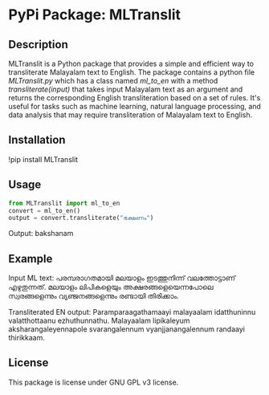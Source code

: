 # PyPi Package: MLTranslit

## Description
MLTranslit is a Python package that provides a simple and efficient way to transliterate Malayalam text to English. The package contains a python file *MLTranslit.py* which has a class named *ml_to_en* with a method *transliterate(input)* that takes input Malayalam text as an argument and returns the corresponding English transliteration based on a set of rules. It's useful for tasks such as machine learning, natural language processing, and data analysis that may require transliteration of Malayalam text to English.

## Installation
!pip install MLTranslit

## Usage
```python
from MLTranslit import ml_to_en
convert = ml_to_en()
output = convert.transliterate("ഭക്ഷണം")
```
Output: bakshanam

## Example
Input ML text: പരമ്പരാഗതമായി മലയാളം ഇടത്തുനിന്ന് വലത്തോട്ടാണ് എഴുതുന്നത്. മലയാളം ലിപികളെയും അക്ഷരങ്ങളെയെന്നപോലെ സ്വരങ്ങളെന്നും വ്യഞ്ജനങ്ങളെന്നും രണ്ടായി തിരിക്കാം. 

Transliterated EN output: Paramparaagathamaayi malayaalam idatthuninnu valatthottaanu ezhuthunnathu. Malayaalam lipikaleyum aksharangaleyennapole svarangalennum vyanjjanangalennum randaayi thirikkaam.

## License
This package is license under GNU GPL v3 license. 
